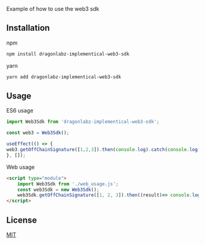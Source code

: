 

Example of how to use the web3 sdk

## Installation

npm
```bash
npm install dragonlabz-implementical-web3-sdk 
```

yarn
```bash
yarn add dragonlabz-implementical-web3-sdk 
```

## Usage

ES6 usage
```javascript
import Web3Sdk from 'dragonlabz-implementical-web3-sdk';

const web3 = Web3Sdk();

useEffect(() => {
web3.getOffChainSignature([1,2,3]).then(console.log).catch(console.log);
}, []);
```

Web usage
```html
<script type="module">
    import Web3Sdk from './web_usage.js';
    const web3Sdk = new Web3Sdk();
    web3Sdk.getOffChainSignature([1, 2, 3]).then((result)=> console.log('offchain signature: ', result));
</script>
```

## License
[MIT](https://choosealicense.com/licenses/mit/)

